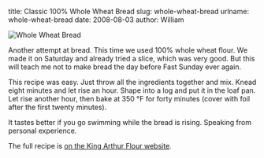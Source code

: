 title: Classic 100% Whole Wheat Bread
slug: whole-wheat-bread
urlname: whole-wheat-bread
date: 2008-08-03
author: William

<img src="{static}/images/2008-08-02-whole-wheat-bread.jpg" alt="Whole Wheat Bread" class="img-fluid" />

Another attempt at bread. This time we used 100% whole wheat flour. We made it
on Saturday and already tried a slice, which was very good. But this will teach
me not to make bread the day before Fast Sunday ever again.

This recipe was easy. Just throw all the ingredients together and mix. Knead
eight minutes and let rise an hour. Shape into a log and put it in the loaf pan.
Let rise another hour, then bake at 350 &deg;F for forty minutes (cover with
foil after the first twenty minutes).

It tastes better if you go swimming while the bread is rising. Speaking from
personal experience.

The full recipe is [on the King Arthur Flour website][a].

[a]: https://www.kingarthurflour.com/recipes/classic-100-whole-wheat-bread-recipe
